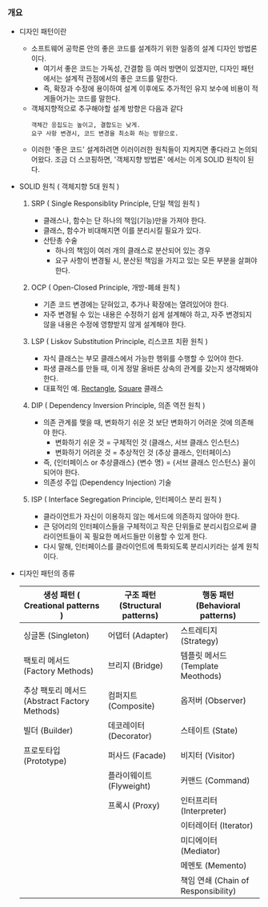 ### 개요

* 디자인 패턴이란
    * 소프트웨어 공학론 안의 좋은 코드를 설계하기 위한 일종의 설계 디자인 방법론이다.
        * 여기서 좋은 코드는 가독성, 간결함 등 여러 방면이 있겠지만, 디자인 패턴에서는 설계적 관점에서의 좋은 코드를 말한다.
        * 즉, 확장과 수정에 용이하여 설계 이후에도 추가적인 유지 보수에 비용이 적게들어가는 코드를 말한다.
    * 객체지향적으로 추구해야할 설계 방향은 다음과 같다
        ```
        객체간 응집도는 높이고, 결합도는 낮게. 
        요구 사항 변경시, 코드 변경을 최소화 하는 방향으로.  
        ```
    * 이러한 '좋은 코드' 설계하려면 이러이러한 원칙들이 지켜지면 좋다라고 논의되어왔다.
      조금 더 스코핑하면, '객체지향 방법론' 에서는 이게 SOLID 원칙이 된다.
      

* SOLID 원칙 ( 객체지향 5대 원칙 )
    1) SRP ( Single Responsiblity Principle, 단일 책임 원칙 )
       * 클래스나, 함수는 단 하나의 책임(기능)만을 가져야 한다.
       * 클래스, 함수가 비대해지면 이를 분리시킬 필요가 있다.
       * 산탄총 수술
            * 하나의 책임이 여러 개의 클래스로 분산되어 있는 경우
            * 요구 사항이 변경될 시, 분산된 책임을 가지고 있는 모든 부분을 살펴야 한다.
    
    2) OCP ( Open-Closed Principle, 개방-폐쇄 원칙 )
        * 기존 코드 변경에는 닫혀있고, 추가나 확장에는 열려있어야 한다.
        * 자주 변경될 수 있는 내용은 수정하기 쉽게 설계해야 하고,
          자주 변경되지 않을 내용은 수정에 영향받지 않게 설계해야 한다.
          
    3) LSP ( Liskov Substitution Principle, 리스코프 치환 원칙 )
        * 자식 클래스는 부모 클래스에서 가능한 행위를 수행할 수 있어야 한다.
        * 파생 클래스를 만들 때, 이게 정말 올바른 상속의 관계를 갖는지 생각해봐야 한다.
        * 대표적인 예. [Rectangle](https://nesoy.github.io/articles/2018-03/LSP), [Square](https://nesoy.github.io/articles/2018-03/LSP) 클래스

    4) DIP ( Dependency Inversion Principle, 의존 역전 원칙 )
        * 의존 관계를 맺을 때, 변화하기 쉬운 것 보단 변화하기 어려운 것에 의존해야 한다.
            * 변화하기 쉬운 것 = 구체적인 것 (클래스, 서브 클래스 인스턴스)
            * 변화하기 어려운 것 = 추상적인 것 (추상 클래스, 인터페이스)
        * 즉, {인터페이스 or 추상클래스} {변수 명} = {서브 클래스 인스턴스} 꼴이 되어야 한다.
        * 의존성 주입 (Dependency Injection) 기술
    
    5) ISP ( Interface Segregation Principle, 인터페이스 분리 원칙 )
        * 클라이언트가 자신이 이용하지 않는 메서드에 의존하지 않아야 한다.
        * 큰 덩어리의 인터페이스들을 구체적이고 작은 단위들로 분리시킴으로써 클라이언트들이 꼭 필요한 메서드들만 이용할 수 있게 한다.
        * 다시 말해, 인터페이스를 클라이언트에 특화되도록 분리시키라는 설계 원칙이다.
    

* 디자인 패턴의 종류
  
    | 생성 패턴 ( Creational patterns ) | 구조 패턴 (Structural patterns) | 행동 패턴 (Behavioral patterns)|
    |---|---|---|
    | 싱글톤 (Singleton)|어댑터 (Adapter)	| 스트레티지 (Strategy) |
    | 팩토리 메서드 (Factory Methods) | 브리지 (Bridge) | 템플릿 메서드 (Template Meothods)|
    | 추상 팩토리 메서드 (Abstract Factory Methods) |	컴퍼지트 (Composite)	| 옵저버 (Observer) |
    | 빌더 (Builder) | 데코레이터 (Decorator) | 스테이트 (State) |
    | 프로토타입 (Prototype) | 퍼사드 (Facade) | 비지터 (Visitor) |
    | | 플라이웨이트 (Flyweight) |	커맨드 (Command) |
    | | 프록시 (Proxy) | 인터프리터 (Interpreter) |
    | | | 이터레이터 (Iterator) |
    | | | 미디에이터 (Mediator) |
    | | | 메멘토 (Memento) |
    | | | 책임 연쇄 (Chain of Responsibility) |